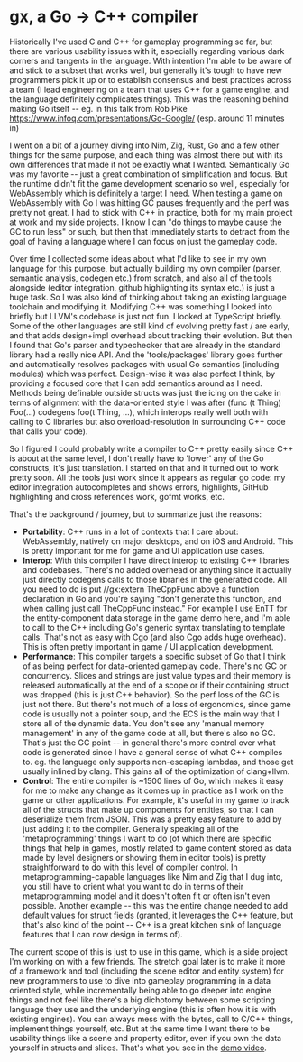 # gx, a Go -> C++ compiler

Historically I've used C and C++ for gameplay programming so far, but there are various usability issues with it, especially regarding various dark corners and tangents in the language. With intention I'm able to be aware of and stick to a subset that works well, but generally it's tough to have new programmers pick it up or to establish consensus and best practices across a team (I lead engineering on a team that uses C++ for a game engine, and the language definitely complicates things). This was the reasoning behind making Go itself -- eg. in this talk from Rob Pike https://www.infoq.com/presentations/Go-Google/ (esp. around 11 minutes in)

I went on a bit of a journey diving into Nim, Zig, Rust, Go and a few other things for the same purpose, and each thing was almost there but with its own differences that made it not be exactly what I wanted. Semantically Go was my favorite -- just a great combination of simplification and focus. But the runtime didn't fit the game development scenario so well, especially for WebAssembly which is definitely a target I need. When testing a game on WebAssembly with Go I was hitting GC pauses frequently and the perf was pretty not great. I had to stick with C++ in practice, both for my main project at work and my side projects. I know I can "do things to maybe cause the GC to run less" or such, but then that immediately starts to detract from the goal of having a language where I can focus on just the gameplay code.

Over time I collected some ideas about what I'd like to see in my own language for this purpose, but actually building my own compiler (parser, semantic analysis, codegen etc.) from scratch, and also all of the tools alongside (editor integration, github highlighting its syntax etc.) is just a huge task. So I was also kind of thinking about taking an existing language toolchain and modifying it. Modifying C++ was something I looked into briefly but LLVM's codebase is just not fun. I looked at TypeScript briefly. Some of the other languages are still kind of evolving pretty fast / are early, and that adds design+impl overhead about tracking their evolution. But then I found that Go's parser and typechecker that are already in the standard library had a really nice API. And the 'tools/packages' library goes further and automatically resolves packages with usual Go semantics (including modules) which was perfect. Design-wise it was also perfect I think, by providing a focused core that I can add semantics around as I need. Methods being definable outside structs was just the icing on the cake in terms of alignment with the data-oriented style I was after (func (t Thing) Foo(...) codegens foo(t Thing, ...), which interops really well both with calling to C libraries but also overload-resolution in surrounding C++ code that calls your code).

So I figured I could probably write a compiler to C++ pretty easily since C++ is about at the same level, I don't really have to 'lower' any of the Go constructs, it's just translation. I started on that and it turned out to work pretty soon. All the tools just work since it appears as regular go code: my editor integration autocompletes and shows errors, highlights, GitHub highlighting and cross references work, gofmt works, etc.

That's the background / journey, but to summarize just the reasons:

* **Portability**: C++ runs in a lot of contexts that I care about: WebAssembly, natively on major desktops, and on iOS and Android. This is pretty important for me for game and UI application use cases.
* **Interop**: With this compiler I have direct interop to existing C++ libraries and codebases. There's no added overhead or anything since it actually just directly codegens calls to those libraries in the generated code. All you need to do is put //gx:extern TheCppFunc above a function declaration in Go and you're saying "don't generate this function, and when calling just call TheCppFunc instead." For example I use EnTT for the entity-component data storage in the game demo here, and I'm able to call to the C++ including Go's generic syntax translating to template calls. That's not as easy with Cgo (and also Cgo adds huge overhead). This is often pretty important in game / UI application development.
* **Performance**: This compiler targets a specific subset of Go that I think of as being perfect for data-oriented gameplay code. There's no GC or concurrency. Slices and strings are just value types and their memory is released automatically at the end of a scope or if their containing struct was dropped (this is just C++ behavior). So the perf loss of the GC is just not there. But there's not much of a loss of ergonomics, since game code is usually not a pointer soup, and the ECS is the main way that I store all of the dynamic data. You don't see any 'manual memory management' in any of the game code at all, but there's also no GC. That's just the GC point -- in general there's more control over what code is generated since I have a general sense of what C++ compiles to. eg. the language only supports non-escaping lambdas, and those get usually inlined by clang. This gains all of the optimization of clang+llvm.
* **Control**: The entire compiler is ~1500 lines of Go, which makes it easy for me to make any change as it comes up in practice as I work on the game or other applications. For example, it's useful in my game to track all of the structs that make up components for entities, so that I can deserialize them from JSON. This was a pretty easy feature to add by just adding it to the compiler. Generally speaking all of the 'metaprogramming' things I want to do (of which there are specific things that help in games, mostly related to game content stored as data made by level designers or showing them in editor tools) is pretty straightforward to do with this level of compiler control. In metaprogramming-capable languages like Nim and Zig that I dug into, you still have to orient what you want to do in terms of their metaprogramming model and it doesn't often fit or often isn't even possible. Another example -- this was the entire change needed to add default values for struct fields (granted, it leverages the C++ feature, but that's also kind of the point -- C++ is a great kitchen sink of language features that I can now design in terms of).

The current scope of this is just to use in this game, which is a side project I'm working on with a few friends. The stretch goal later is to make it more of a framework and tool (including the scene editor and entity system) for new programmers to use to dive into gameplay programming in a data oriented style, while incrementally being able to go deeper into engine things and not feel like there's a big dichotomy between some scripting language they use and the underlying engine (this is often how it is with existing engines). You can always mess with the bytes, call to C/C++ things, implement things yourself, etc. But at the same time I want there to be usability things like a scene and property editor, even if you own the data yourself in structs and slices. That's what you see in the [demo video](https://www.youtube.com/watch?v=8He97Sl9iy0).
